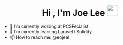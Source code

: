 <h1 align="center"><b>Hi , I'm Joe Lee </b><img src="https://media.giphy.com/media/hvRJCLFzcasrR4ia7z/giphy.gif" width="35"></h1>

- 🔭 I’m currently working at PCSPecialist
- 🌱 I’m currently learning Laravel / Solidity
- 📫 How to reach me: @eojeel
